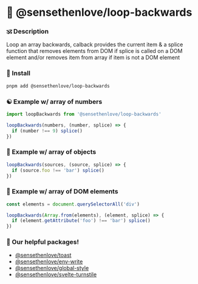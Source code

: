 # 🙏 @sensethenlove/loop-backwards


### 🕉 Description
Loop an array backwards, calback provides the current item & a splice function that removes elements from DOM if splice is called on a DOM element and/or removes item from array if item is not a DOM element


### 💞 Install
```bash
pnpm add @sensethenlove/loop-backwards
```

### ☯️ Example w/ array of numbers
```ts
import loopBackwards from '@sensethenlove/loop-backwards'

loopBackwards(numbers, (number, splice) => {
  if (number !== 9) splice()
})
```


### 🧡 Example w/ array of objects
```ts
loopBackwards(sources, (source, splice) => {
  if (source.foo !== 'bar') splice()
})
```

### 💚 Example w/ array of DOM elements
```ts
const elements = document.querySelectorAll('div')

loopBackwards(Array.from(elements), (element, splice) => {
  if (element.getAttribute('foo') !== 'bar') splice()
})
```

### 💖 Our helpful packages!
* [@sensethenlove/toast](https://www.npmjs.com/package/@sensethenlove/toast)
* [@sensethenlove/env-write](https://www.npmjs.com/package/@sensethenlove/env-write)
* [@sensethenlove/global-style](https://www.npmjs.com/package/@sensethenlove/global-style)
* [@sensethenlove/svelte-turnstile](https://www.npmjs.com/package/@sensethenlove/svelte-turnstile)
